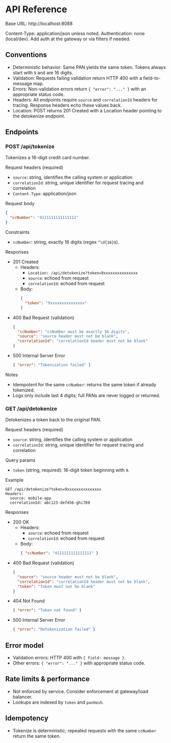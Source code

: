 # API Reference

Base URL: http://localhost:8088

Content-Type: application/json unless noted.
Authentication: none (local/dev). Add auth at the gateway or via filters if needed.

## Conventions
- Deterministic behavior: Same PAN yields the same token. Tokens always start with `9` and are 16 digits.
- Validation: Requests failing validation return HTTP 400 with a field-to-message map.
- Errors: Non-validation errors return `{ "error": "..." }` with an appropriate status code.
- Headers: All endpoints require `source` and `correlationId` headers for tracing. Response headers echo these values back.
- Location: POST returns 201 Created with a Location header pointing to the detokenize endpoint.

## Endpoints

### POST /api/tokenize
Tokenizes a 16-digit credit card number.

Request headers (required)
- `source`: string, identifies the calling system or application
- `correlationId`: string, unique identifier for request tracing and correlation
- `Content-Type`: application/json

Request body
```json
{
  "ccNumber": "4111111111111111"
}
```

Constraints
- `ccNumber`: string, exactly 16 digits (regex `^\d{16}$`).

Responses
- 201 Created
  - Headers: 
    - `Location: /api/detokenize?token=9xxxxxxxxxxxxxxx`
    - `source`: echoed from request
    - `correlationId`: echoed from request
  - Body:
    ```json
    {
      "token": "9xxxxxxxxxxxxxxx"
    }
    ```
- 400 Bad Request (validation)
  ```json
  {
    "ccNumber": "ccNumber must be exactly 16 digits",
    "source": "source header must not be blank",
    "correlationId": "correlationId header must not be blank"
  }
  ```
- 500 Internal Server Error
  ```json
  { "error": "Tokenization failed" }
  ```

Notes
- Idempotent for the same `ccNumber`: returns the same token if already tokenized.
- Logs only include last 4 digits; full PANs are never logged or returned.

### GET /api/detokenize
Detokenizes a token back to the original PAN.

Request headers (required)
- `source`: string, identifies the calling system or application  
- `correlationId`: string, unique identifier for request tracing and correlation

Query params
- `token` (string, required): 16-digit token beginning with `9`.

Example
```
GET /api/detokenize?token=9xxxxxxxxxxxxxxx
Headers:
  source: mobile-app
  correlationId: abc123-def456-ghi789
```

Responses
- 200 OK
  - Headers:
    - `source`: echoed from request
    - `correlationId`: echoed from request
  - Body:
    ```json
    { "ccNumber": "4111111111111111" }
    ```
- 400 Bad Request (validation)
  ```json
  {
    "source": "source header must not be blank",
    "correlationId": "correlationId header must not be blank", 
    "token": "Token must not be blank"
  }
  ```
- 404 Not Found
  ```json
  { "error": "Token not found" }
  ```
- 500 Internal Server Error
  ```json
  { "error": "Detokenization failed" }
  ```

## Error model
- Validation errors: HTTP 400 with `{ field: message }`.
- Other errors: `{ "error": "..." }` with appropriate status code.

## Rate limits & performance
- Not enforced by service. Consider enforcement at gateway/load balancer.
- Lookups are indexed by `token` and `panHash`.

## Idempotency
- Tokenize is deterministic; repeated requests with the same `ccNumber` return the same token.
